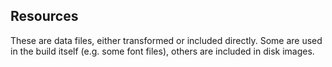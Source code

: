 ## Resources

These are data files, either transformed or included directly. Some are used in the build itself (e.g. some font files), others are included in disk images.
